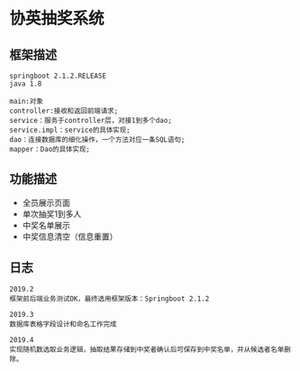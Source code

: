 # 协英抽奖系统

## 框架描述
    springboot 2.1.2.RELEASE
    java 1.8
    
    main:对象
    controller:接收和返回前端请求;
    service：服务于controller层，对接1到多个dao;
    service.impl：service的具体实现;
    dao：连接数据库的细化操作，一个方法对应一条SQL语句;
    mapper：Dao的具体实现;
    
## 功能描述

- 全员展示页面
- 单次抽奖1到多人
- 中奖名单展示
- 中奖信息清空（信息重置）


## 日志
    2019.2 
    框架前后端业务测试OK，最终选用框架版本：Springboot 2.1.2
    
    2019.3
    数据库表格字段设计和命名工作完成
    
    2019.4
    实现随机数选取业务逻辑，抽取结果存储到中奖者确认后可保存到中奖名单，并从候选者名单删除。